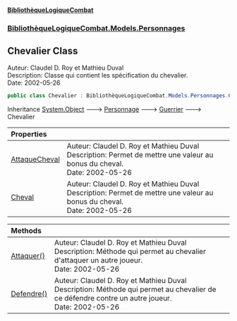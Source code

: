 #### [BibliothèqueLogiqueCombat](readme.md 'readme')
### [BibliothèqueLogiqueCombat.Models.Personnages](readme.md#BibliothèqueLogiqueCombat.Models.Personnages 'BibliothèqueLogiqueCombat.Models.Personnages')

## Chevalier Class

Auteur: Claudel D. Roy et Mathieu Duval    
Description: Classe qui contient les spécification du chevalier.     
Date:  2002-05-26

```csharp
public class Chevalier : BibliothèqueLogiqueCombat.Models.Personnages.Guerrier
```

Inheritance [System.Object](https://docs.microsoft.com/en-us/dotnet/api/System.Object 'System.Object') &#129106; [Personnage](BibliothèqueLogiqueCombat.Models.Personnages.Personnage.md 'BibliothèqueLogiqueCombat.Models.Personnages.Personnage') &#129106; [Guerrier](BibliothèqueLogiqueCombat.Models.Personnages.Guerrier.md 'BibliothèqueLogiqueCombat.Models.Personnages.Guerrier') &#129106; Chevalier

| Properties | |
| :--- | :--- |
| [AttaqueCheval](BibliothèqueLogiqueCombat.Models.Personnages.Chevalier.AttaqueCheval.md 'BibliothèqueLogiqueCombat.Models.Personnages.Chevalier.AttaqueCheval') | Auteur: Claudel D. Roy et Mathieu Duval  <br/>Description: Permet de mettre une valeur au bonus du cheval.   <br/>Date:  2002-05-26 |
| [Cheval](BibliothèqueLogiqueCombat.Models.Personnages.Chevalier.Cheval.md 'BibliothèqueLogiqueCombat.Models.Personnages.Chevalier.Cheval') | Auteur: Claudel D. Roy et Mathieu Duval  <br/>Description: Permet de mettre une valeur au bonus du cheval.   <br/>Date:  2002-05-26 |

| Methods | |
| :--- | :--- |
| [Attaquer()](BibliothèqueLogiqueCombat.Models.Personnages.Chevalier.Attaquer().md 'BibliothèqueLogiqueCombat.Models.Personnages.Chevalier.Attaquer()') | Auteur: Claudel D. Roy et Mathieu Duval  <br/>Description: Méthode qui permet au chevalier d'attaquer un autre joueur. <br/>Date:  2002-05-26 |
| [Defendre()](BibliothèqueLogiqueCombat.Models.Personnages.Chevalier.Defendre().md 'BibliothèqueLogiqueCombat.Models.Personnages.Chevalier.Defendre()') | Auteur: Claudel D. Roy et Mathieu Duval  <br/>Description: Méthode qui permet au chevalier de ce défendre contre un autre joueur. <br/>Date:  2002-05-26 |
